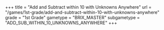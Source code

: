 +++
title = "Add and Subtract within 10 with Unknowns Anywhere"
url = "/games/1st-grade/add-and-subtract-within-10-with-unknowns-anywhere"
grade = "1st Grade"
gametype = "BRIX_MASTER"
subgametype = "ADD_SUB_WITHIN_10_UNKNOWNS_ANYWHERE"
+++